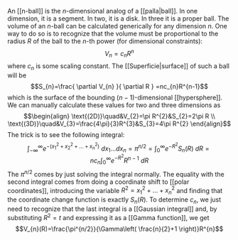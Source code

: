 An [[n-ball]] is the $n$-dimensional analog of a [[palla|ball]]. In one dimension, it is a segment. In two, it is a disk. In three it is a proper ball. The volume of an $n$-ball can be calculated generically for any dimension $n$. One way to do so is to recognize that the volume must be proportional to the radius $R$ of the ball to the $n$-th power (for dimensional constraints):
$$V_{n}=c_{n}R^{n}$$
where $c_{n}$ is some scaling constant. The [[Superficie|surface]] of such a ball will be
$$S_{n}=\frac{ \partial V_{n} }{ \partial R } =nc_{n}R^{n-1}$$
which is the surface of the bounding $(n-1)$-dimensional [[hypersphere]]. We can manually calculate these values for two and three dimensions as
$$\begin{align}
\text{(2D)}\quad&V_{2}=\pi R^{2}&S_{2}=2\pi R \\
\text{(3D)}\quad&V_{3}=\frac{4\pi}{3}R^{3}&S_{3}=4\pi R^{2}
\end{align}$$
The trick is to see the following integral:
$$\int_{-\infty}^{\infty} e^{-(x_{1}^{2}+x_{2}^{2}+\ldots+x_{n}^{2})} \ dx_{1}\ldots dx_{n}=\pi^{n/2}=\int_{0}^{\infty}e^{-R^{2}}S_{n}(R)\ dR=nc_{n}\int_{0}^{\infty}e^{-R^{2}}R^{n-1}\ dR$$
The $\pi^{n/2}$ comes by just solving the integral normally. The equality with the second integral comes from doing a coordinate shift to [[polar coordinates]], introducing the variable $R^{2}=x_{1}^{2}+\ldots+x_{n}^{2}$ and finding that the coordinate change function is exactly $S_{n}(R)$. To determine $c_{n}$, we just need to recognize that the last integral is a [[Gaussian integral]] and, by substituting $R^{2}=t$ and expressing it as a [[Gamma function]], we get
$$V_{n}(R)=\frac{\pi^{n/2}}{\Gamma\left( \frac{n}{2}+1 \right)}R^{n}$$
